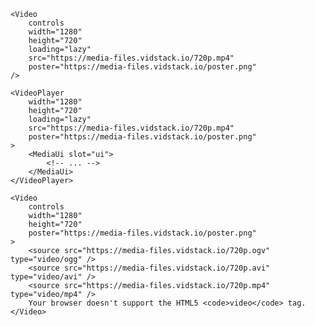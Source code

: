 <script>
import Docs from '../_Docs.md'
</script>

<Docs>

```jsx:copy:slot=usage
<Video
	controls
	width="1280"
	height="720"
	loading="lazy"
	src="https://media-files.vidstack.io/720p.mp4"
	poster="https://media-files.vidstack.io/poster.png"
/>
```

```jsx:copy:slot=player
<VideoPlayer
	width="1280"
	height="720"
	loading="lazy"
	src="https://media-files.vidstack.io/720p.mp4"
	poster="https://media-files.vidstack.io/poster.png"
>
	<MediaUi slot="ui">
		<!-- ... -->
	</MediaUi>
</VideoPlayer>
```

```jsx:copy:slot=multiple-sources
<Video
	controls
	width="1280"
	height="720"
	poster="https://media-files.vidstack.io/poster.png"
>
	<source src="https://media-files.vidstack.io/720p.ogv" type="video/ogg" />
	<source src="https://media-files.vidstack.io/720p.avi" type="video/avi" />
	<source src="https://media-files.vidstack.io/720p.mp4" type="video/mp4" />
	Your browser doesn't support the HTML5 <code>video</code> tag.
</Video>
```

</Docs>
